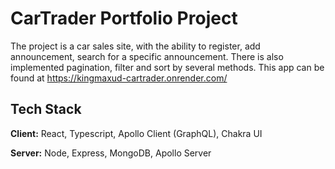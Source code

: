 
# CarTrader Portfolio Project

The project is a car sales site, with the ability to register, add announcement, search for a specific announcement. There is also implemented pagination, filter and sort by several methods.
This app can be found at https://kingmaxud-cartrader.onrender.com/

## Tech Stack

**Client:** React, Typescript, Apollo Client (GraphQL), Chakra UI

**Server:** Node, Express, MongoDB, Apollo Server

